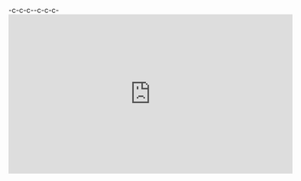 -c-c-c--c-c-c-<iframe src="https://www.facebook.com/plugins/video.php?href=https%3A%2F%2Fwww.facebook.com%2Fwbsfan%2Fvideos%2F2296928020535301%2F&show_text=0&width=560" width="560" height="314" style="border:none;overflow:hidden" scrolling="no" frameborder="0" allowTransparency="true" allowFullScreen="true"></iframe>
